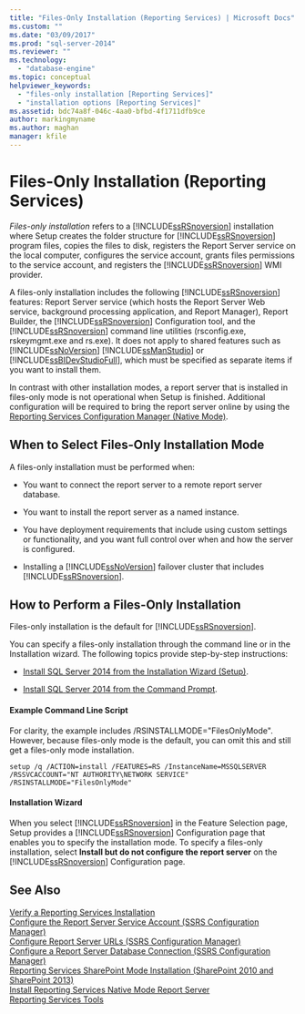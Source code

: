 ```yaml
---
title: "Files-Only Installation (Reporting Services) | Microsoft Docs"
ms.custom: ""
ms.date: "03/09/2017"
ms.prod: "sql-server-2014"
ms.reviewer: ""
ms.technology: 
  - "database-engine"
ms.topic: conceptual
helpviewer_keywords: 
  - "files-only installation [Reporting Services]"
  - "installation options [Reporting Services]"
ms.assetid: bdc74a8f-046c-4aa0-bfbd-4f1711dfb9ce
author: markingmyname
ms.author: maghan
manager: kfile
---
```

# Files-Only Installation (Reporting Services)
  *Files-only installation* refers to a [!INCLUDE[ssRSnoversion](../../includes/ssrsnoversion-md.md)] installation where Setup creates the folder structure for [!INCLUDE[ssRSnoversion](../../includes/ssrsnoversion-md.md)] program files, copies the files to disk, registers the Report Server service on the local computer, configures the service account, grants files permissions to the service account, and registers the [!INCLUDE[ssRSnoversion](../../includes/ssrsnoversion-md.md)] WMI provider.  
  
 A files-only installation includes the following [!INCLUDE[ssRSnoversion](../../includes/ssrsnoversion-md.md)] features: Report Server service (which hosts the Report Server Web service, background processing application, and Report Manager), Report Builder, the [!INCLUDE[ssRSnoversion](../../includes/ssrsnoversion-md.md)] Configuration tool, and the [!INCLUDE[ssRSnoversion](../../includes/ssrsnoversion-md.md)] command line utilities (rsconfig.exe, rskeymgmt.exe and rs.exe). It does not apply to shared features such as [!INCLUDE[ssNoVersion](../../includes/ssnoversion-md.md)] [!INCLUDE[ssManStudio](../../includes/ssmanstudio-md.md)] or [!INCLUDE[ssBIDevStudioFull](../../includes/ssbidevstudiofull-md.md)], which must be specified as separate items if you want to install them.  
  
 In contrast with other installation modes, a report server that is installed in files-only mode is not operational when Setup is finished. Additional configuration will be required to bring the report server online by using the [Reporting Services Configuration Manager &#40;Native Mode&#41;](../../sql-server/install/reporting-services-configuration-manager-native-mode.md).  
  
## When to Select Files-Only Installation Mode  
 A files-only installation must be performed when:  
  
-   You want to connect the report server to a remote report server database.  
  
-   You want to install the report server as a named instance.  
  
-   You have deployment requirements that include using custom settings or functionality, and you want full control over when and how the server is configured.  
  
-   Installing a [!INCLUDE[ssNoVersion](../../includes/ssnoversion-md.md)] failover cluster that includes [!INCLUDE[ssRSnoversion](../../includes/ssrsnoversion-md.md)].  
  
## How to Perform a Files-Only Installation  
 Files-only installation is the default for [!INCLUDE[ssRSnoversion](../../includes/ssrsnoversion-md.md)].  
  
 You can specify a files-only installation through the command line or in the Installation wizard. The following topics provide step-by-step instructions:  
  
-   [Install SQL Server 2014 from the Installation Wizard &#40;Setup&#41;](../../database-engine/install-windows/install-sql-server-from-the-installation-wizard-setup.md).  
  
-   [Install SQL Server 2014 from the Command Prompt](../../database-engine/install-windows/install-sql-server-from-the-command-prompt.md).  
  
#### Example Command Line Script  
 For clarity, the example includes /RSINSTALLMODE="FilesOnlyMode". However, because files-only mode is the default, you can omit this and still get a files-only mode installation.  
  
```  
setup /q /ACTION=install /FEATURES=RS /InstanceName=MSSQLSERVER /RSSVCACCOUNT="NT AUTHORITY\NETWORK SERVICE" /RSINSTALLMODE="FilesOnlyMode"  
```  
  
#### Installation Wizard  
 When you select [!INCLUDE[ssRSnoversion](../../includes/ssrsnoversion-md.md)] in the Feature Selection page, Setup provides a [!INCLUDE[ssRSnoversion](../../includes/ssrsnoversion-md.md)] Configuration page that enables you to specify the installation mode. To specify a files-only installation, select **Install but do not configure the report server** on the [!INCLUDE[ssRSnoversion](../../includes/ssrsnoversion-md.md)] Configuration page.  
  
## See Also  
 [Verify a Reporting Services Installation](verify-a-reporting-services-installation.md)   
 [Configure the Report Server Service Account &#40;SSRS Configuration Manager&#41;](configure-the-report-server-service-account-ssrs-configuration-manager.md)   
 [Configure Report Server URLs  &#40;SSRS Configuration Manager&#41;](configure-report-server-urls-ssrs-configuration-manager.md)   
 [Configure a Report Server Database Connection  &#40;SSRS Configuration Manager&#41;](../../sql-server/install/configure-a-report-server-database-connection-ssrs-configuration-manager.md)   
 [Reporting Services SharePoint Mode Installation &#40;SharePoint 2010 and SharePoint 2013&#41;](install-reporting-services-sharepoint-mode.md)   
 [Install Reporting Services Native Mode Report Server](install-reporting-services-native-mode-report-server.md)   
 [Reporting Services Tools](../tools/reporting-services-tools.md)  
  
  
